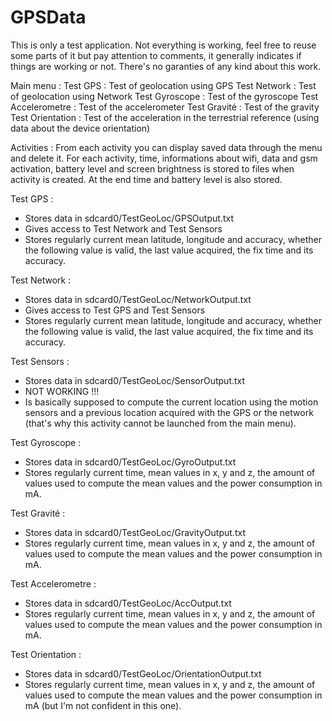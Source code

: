 GPSData
=======


This is only a test application. Not everything is working, feel free to reuse some parts of it but pay attention to comments, it generally indicates if things are working or not. There's no garanties of any kind about this work.



Main menu : 
Test GPS : Test of geolocation using GPS
Test Network : Test of geolocation using Network
Test Gyroscope : Test of the gyroscope
Test Accelerometre : Test of the accelerometer
Test Gravité : Test of the gravity
Test Orientation : Test of the acceleration in the terrestrial reference (using data about the device orientation)



Activities :
From each activity you can display saved data through the menu and delete it.
For each activity, time, informations about wifi, data and gsm activation, battery level and screen brightness is stored to files when activity is created. At the end time and battery level is also stored.

Test GPS : 
 - Stores data in sdcard0/TestGeoLoc/GPSOutput.txt
 - Gives access to Test Network and Test Sensors
 - Stores regularly current mean latitude, longitude and accuracy, whether the following value is valid, the last value acquired, the fix time and its accuracy.

Test Network : 
 - Stores data in sdcard0/TestGeoLoc/NetworkOutput.txt
 - Gives access to Test GPS and Test Sensors
 - Stores regularly current mean latitude, longitude and accuracy, whether the following value is valid, the last value acquired, the fix time and its accuracy.

Test Sensors : 
 - Stores data in sdcard0/TestGeoLoc/SensorOutput.txt
 - NOT WORKING !!!
 - Is basically supposed to compute the current location using the motion sensors and a previous location acquired with the GPS or the network (that's why this activity cannot be launched from the main menu).

Test Gyroscope : 
 - Stores data in sdcard0/TestGeoLoc/GyroOutput.txt
 - Stores regularly current time, mean values in x, y and z, the amount of values used to compute the mean values and the power consumption in mA.

Test Gravité : 
 - Stores data in sdcard0/TestGeoLoc/GravityOutput.txt
 - Stores regularly current time, mean values in x, y and z, the amount of values used to compute the mean values and the power consumption in mA.

Test Accelerometre : 
 - Stores data in sdcard0/TestGeoLoc/AccOutput.txt
 - Stores regularly current time, mean values in x, y and z, the amount of values used to compute the mean values and the power consumption in mA.

Test Orientation : 
 - Stores data in sdcard0/TestGeoLoc/OrientationOutput.txt
 - Stores regularly current time, mean values in x, y and z, the amount of values used to compute the mean values and the power consumption in mA (but I'm not confident in this one).


